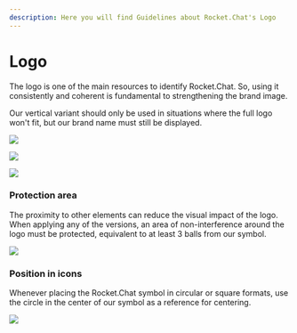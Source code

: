 ```yaml
---
description: Here you will find Guidelines about Rocket.Chat's Logo
---
```


# Logo

The logo is one of the main resources to identify Rocket.Chat. So, using it consistently and coherent is fundamental to strengthening the brand image.

Our vertical variant should only be used in situations where the full logo won't fit, but our brand name must still be displayed.

![](../../.gitbook/assets/01\_logo.jpg)

![](../../.gitbook/assets/02\_logo.jpg)

![](../../.gitbook/assets/03\_logo.jpg)

### Protection area

The proximity to other elements can reduce the visual impact of the logo. When applying any of the versions, an area of non-interference around the logo must be protected, equivalent to at least 3 balls from our symbol.

![](../../.gitbook/assets/05\_logo.jpg)

### Position in icons

Whenever placing the Rocket.Chat symbol in circular or square formats, use the circle in the center of our symbol as a reference for centering.

![](../../.gitbook/assets/06\_logo.jpg)
